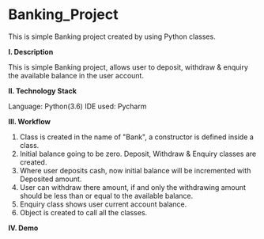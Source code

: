# Banking_Project
This is simple Banking project created by using Python classes.

**I. Description**

This is simple Banking project, allows user to deposit, withdraw & enquiry the available balance in the user account.

**II. Technology Stack**

Language: Python(3.6)
IDE used: Pycharm

**III. Workflow**

1. Class is created in the name of "Bank", a constructor is defined inside a class.
2. Initial balance going to be zero. Deposit, Withdraw & Enquiry classes are created.
3. Where user deposits cash, now initial balance will be incremented with Deposited amount.
4. User can withdraw there amount, if and only the withdrawing amount should be less than or equal to the available balance.
5. Enquiry class shows user current account balance.
6. Object is created to call all the classes.

**IV. Demo**










